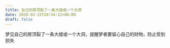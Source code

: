 ```yaml
---
title: 自己的房顶裂了一条大缝或一个大洞
date: 2020-02-15T20:54:12+08:00
draft: false
---
```


梦见自己的房顶裂了一条大缝或一个大洞，提醒梦者要留心自己的财物，防止受到损失